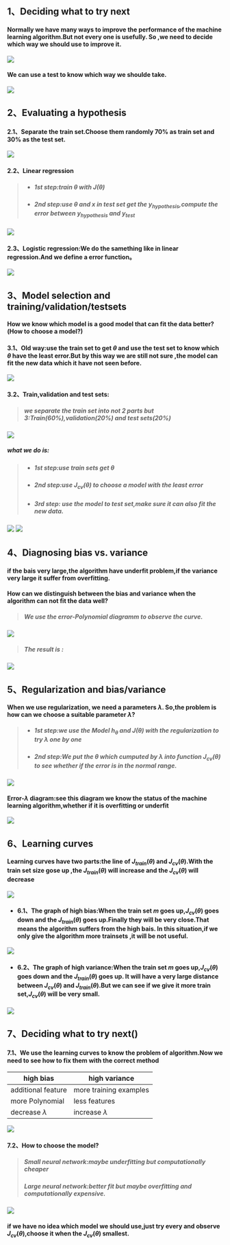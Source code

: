 ## 1、Deciding what to try next
#### Normally we have many ways to improve the performance of the machine learning algorithm.But not every one is usefully. So ,we need to decide which way we should use to improve it.
![](assets/markdown-img-paste-20190311090149765.png)
#### We can use a test to know which way we shoulde take.
![](assets/markdown-img-paste-20190311090245346.png)

## 2、Evaluating a hypothesis
#### 2.1、Separate the train set.Choose them randomly 70% as train set and 30% as the test set.
![](assets/markdown-img-paste-20190311091731751.png)
#### 2.2、Linear regression
> - ##### 1st step:train $\theta$ with $J(\theta)$
> - ##### 2nd step:use $\theta$ and $x$ in test set get the $y_{hypothesis}$,compute the error between $y_{hypothesis}$ and $y_{test}$
![](assets/markdown-img-paste-2019031109194905.png)
#### 2.3、Logistic regression:We do the samething like in linear regression.And we define a error function。
![](assets/markdown-img-paste-20190311092811550.png)

## 3、Model selection and training/validation/testsets
#### How we know which model is a good model that can fit the data better?(How to choose a model?)
#### 3.1、Old way:use the train set to get $\theta$ and use the test set to know which $\theta$ have the least error.But by this way we are still not sure ,the model can fit the new data which it have not seen before.
![](assets/markdown-img-paste-20190311095402646.png)
#### 3.2、Train,validation and test sets:
> ##### we separate the train set into not 2 parts but 3:Train(60%),validation(20%) and test sets(20%)
![](assets/markdown-img-paste-20190311095640947.png)
##### what we do is:
> - ##### 1st step:use train sets get $\theta$
> - ##### 2nd step:use $J_{cv}(\theta)$ to choose a model with the least error
> - ##### 3rd step: use the model to test set,make sure it can also fit the new data.
![](assets/markdown-img-paste-201903110957492.png)
![](assets/markdown-img-paste-20190311100407844.png)

## 4、Diagnosing bias vs. variance
#### if the bais very large,the algorithm have underfit problem,if the variance very large it suffer from overfitting.
#### How can we distinguish between the bias and variance when the algorithm can not fit the data well?
> ##### We use the error-Polynomial diagramm to observe the curve.
![](assets/markdown-img-paste-2019031110283835.png)
> ##### The result is :
![](assets/markdown-img-paste-20190311103151588.png)

## 5、Regularization and bias/variance
#### When we use regularization, we need a parameters $\lambda$. So,the problem is how can we choose a suitable parameter $\lambda$?
> - ##### 1st step:we use the Model $h_{\theta}$ and $J(\theta)$ with the regularization to try $\lambda$ one by one
> - ##### 2nd step:We  put the $\theta$ which cumputed by $\lambda$ into function $J_{cv}(\theta)$ to see whether if the error is in the normal range.
![](assets/markdown-img-paste-20190311142222460.png)
#### Error-$\lambda$ diagram:see this diagram we know the status of the machine learning algorithm,whether if it is overfitting or underfit
![](assets/markdown-img-paste-20190311142935400.png)

## 6、Learning curves
#### Learning curves have two parts:the line of $J_{train}(\theta)$ and $J_{cv}(\theta)$.With the train set size gose up ,the $J_{train}(\theta)$ will  increase and the $J_{cv}(\theta)$ will decrease
![](assets/markdown-img-paste-20190312085302659.png)
- #### 6.1、The graph of high bias:When the train set $m$ goes up,$J_{cv}(\theta)$ goes down and the $J_{train}(\theta)$ goes up.Finally they will be very close.That means the algorithm suffers from the high bais. In this situation,if we only give the algorithm more trainsets ,it will be not useful.
![](assets/markdown-img-paste-20190312085709225.png)
- #### 6.2、The graph of high variance:When the train set $m$ goes up,$J_{cv}(\theta)$ goes down and the $J_{train}(\theta)$ goes up. It will have a very large distance between $J_{cv}(\theta)$ and $J_{train}(\theta)$.But we can see if we give it more train set,$J_{cv}(\theta)$ will be very small.
![](assets/markdown-img-paste-20190312090011276.png)

## 7、Deciding what to try next()
#### 7.1、We use the learning curves to know the problem of algorithm.Now we need to see how to fix them with the correct method
| high bias          | high variance          |
| ------------------ | ---------------------- |
| additional feature | more training examples |
| more Polynomial    | less features          |
| decrease $\lambda$ | increase $\lambda$     |

![](assets/markdown-img-paste-20190312093114836.png)

#### 7.2、How to choose the model?
> ##### Small neural network:maybe underfitting but computationally cheaper
> ##### Large neural network:better fit but maybe overfitting and computationally expensive.
![](assets/markdown-img-paste-20190312093456867.png)
#### if we have no idea which model we should use,just try every and observe $J_{cv}(\theta)$,choose it when the $J_{cv}(\theta)$ smallest.
